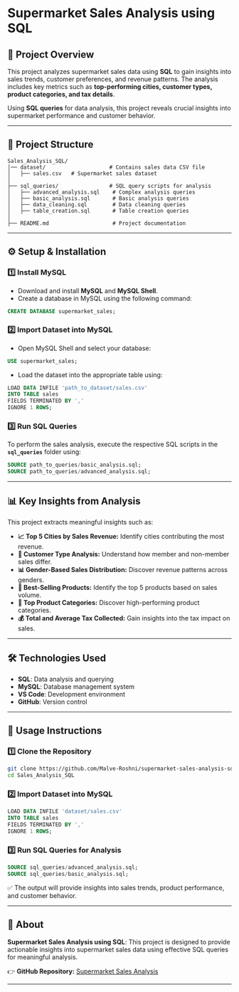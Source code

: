 # Supermarket Sales Analysis using SQL

## 📌 Project Overview
This project analyzes supermarket sales data using **SQL** to gain insights into sales trends, customer preferences, and revenue patterns. The analysis includes key metrics such as **top-performing cities, customer types, product categories, and tax details**.

Using **SQL queries** for data analysis, this project reveals crucial insights into supermarket performance and customer behavior.

---

## 📂 Project Structure
```
Sales_Analysis_SQL/
│── dataset/                    # Contains sales data CSV file
│   ├── sales.csv   # Supermarket sales dataset
│
├── sql_queries/                # SQL query scripts for analysis
│   ├── advanced_analysis.sql    # Complex analysis queries
│   ├── basic_analysis.sql       # Basic analysis queries
│   ├── data_cleaning.sql        # Data cleaning queries
│   ├── table_creation.sql       # Table creation queries
│
├── README.md                    # Project documentation
```

---

## ⚙️ Setup & Installation

### **1️⃣ Install MySQL**
- Download and install **MySQL** and **MySQL Shell**.
- Create a database in MySQL using the following command:

```sql
CREATE DATABASE supermarket_sales;
```

### **2️⃣ Import Dataset into MySQL**
- Open MySQL Shell and select your database:

```sql
USE supermarket_sales;
```

- Load the dataset into the appropriate table using:

```sql
LOAD DATA INFILE 'path_to_dataset/sales.csv'
INTO TABLE sales
FIELDS TERMINATED BY ','
IGNORE 1 ROWS;
```

### **3️⃣ Run SQL Queries**
To perform the sales analysis, execute the respective SQL scripts in the **`sql_queries`** folder using:

```sql
SOURCE path_to_queries/basic_analysis.sql;
SOURCE path_to_queries/advanced_analysis.sql;
```

---

## 📊 Key Insights from Analysis
This project extracts meaningful insights such as:

- **📈 Top 5 Cities by Sales Revenue:** Identify cities contributing the most revenue.
- **🚀 Customer Type Analysis:** Understand how member and non-member sales differ.
- **📊 Gender-Based Sales Distribution:** Discover revenue patterns across genders.
- **💎 Best-Selling Products:** Identify the top 5 products based on sales volume.
- **📅 Top Product Categories:** Discover high-performing product categories.
- **💰 Total and Average Tax Collected:** Gain insights into the tax impact on sales.

---

## 🛠️ Technologies Used
- **SQL**: Data analysis and querying
- **MySQL**: Database management system
- **VS Code**: Development environment
- **GitHub**: Version control

---

## 🚀 Usage Instructions

### **1️⃣ Clone the Repository**
```sh
git clone https://github.com/Malve-Roshni/supermarket-sales-analysis-sql.git
cd Sales_Analysis_SQL
```

### **2️⃣ Import Dataset into MySQL**
```sql
LOAD DATA INFILE 'dataset/sales.csv'
INTO TABLE sales
FIELDS TERMINATED BY ','
IGNORE 1 ROWS;
```

### **3️⃣ Run SQL Queries for Analysis**
```sql
SOURCE sql_queries/advanced_analysis.sql;
SOURCE sql_queries/basic_analysis.sql;
```

✅ The output will provide insights into sales trends, product performance, and customer behavior.

---

## 📄 About
**Supermarket Sales Analysis using SQL**: This project is designed to provide actionable insights into supermarket sales data using effective SQL queries for meaningful analysis.

👉 **GitHub Repository:** [Supermarket Sales Analysis](https://github.com/Malve-Roshni/supermarket-sales-analysis-sql)

---

